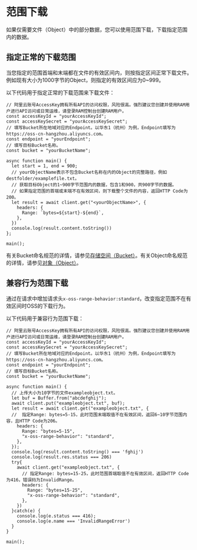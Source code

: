 # 范围下载

如果仅需要文件（Object）中的部分数据，您可以使用范围下载，下载指定范围内的数据。

## 指定正常的下载范围

当您指定的范围首端和末端都在文件的有效区间内，则按指定区间正常下载文件。例如现有大小为1000字节的Object，则指定的有效区间应为0~999。

以下代码用于指定正常的下载范围来下载文件：

```
// 阿里云账号AccessKey拥有所有API的访问权限，风险很高。强烈建议您创建并使用RAM用户进行API访问或日常运维，请登录RAM控制台创建RAM用户。
const accessKeyId = "yourAccessKeyId";
const accessKeySecret = "yourAccessKeySecret";
// 填写Bucket所在地域对应的Endpoint。以华东1（杭州）为例，Endpoint填写为https://oss-cn-hangzhou.aliyuncs.com。
const endpoint = "yourEndpoint";
// 填写目标Bucket名称。
const bucket = "yourBucketName";

async function main() {
  let start = 1, end = 900;
  // yourObjectName表示不包含Bucket名称在内的Object的完整路径，例如destfolder/examplefile.txt。
  // 获取目标Object的1~900字节范围内的数据，包含1和900，共900字节的数据。
  // 如果指定范围的首端或末端不在有效区间，则下载整个文件的内容，返回HTTP Code为200。
  let result = await client.get("<yourObjectName>", {
    headers: {
      Range: `bytes=${start}-${end}`,
    },
  })
  console.log(result.content.toString())
};

main();
```

有关Bucket命名规范的详情，请参见[存储空间（Bucket）](/cn.zh-CN/开发指南/基本概念.md)。有关Object命名规范的详情，请参见[对象（Object）](/cn.zh-CN/开发指南/基本概念.md)。

## 兼容行为范围下载

通过在请求中增加请求头`x-oss-range-behavior:standard`，改变指定范围不在有效区间时OSS的下载行为。

以下代码用于兼容行为范围下载：

```
// 阿里云账号AccessKey拥有所有API的访问权限，风险很高。强烈建议您创建并使用RAM用户进行API访问或日常运维，请登录RAM控制台创建RAM用户。
const accessKeyId = "yourAccessKeyId";
const accessKeySecret = "yourAccessKeySecret";
// 填写Bucket所在地域对应的Endpoint。以华东1（杭州）为例，Endpoint填写为https://oss-cn-hangzhou.aliyuncs.com。
const endpoint = "yourEndpoint";
// 填写目标Bucket名称。
const bucket = "yourBucketName";

async function main() {
  // 上传大小为10字节的文件exampleobject.txt。
  let buf = Buffer.from("abcdefghij");
  await client.put("exampleobject.txt", buf);
  let result = await client.get("exampleobject.txt", {
  //  指定Range: bytes=5-15，此时范围末端取值不在有效区间，返回6~10字节范围内容，且HTTP Code为206。
    headers: {
      Range: "bytes=5-15",      
      "x-oss-range-behavior": "standard",
    },
  });
  console.log(result.content.toString() === 'fghij')
  console.log(result.res.status === 206)
  try{
    await client.get("exampleobject.txt", {
      // 指定Range: bytes=15-25，此时范围首端取值不在有效区间，返回HTTP Code为416，错误码为InvalidRange。
      headers: {
        Range: "bytes=15-25",        
        "x-oss-range-behavior": "standard",
      },
    })
  }catch(e) {
    console.log(e.status === 416);
    console.log(e.name === 'InvalidRangeError')
  }
}

main();
```

